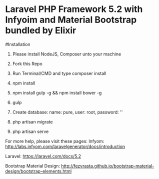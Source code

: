 # Laravel PHP Framework 5.2 with Infyoim and Material Bootstrap bundled by Elixir

#Installation

1. Please install NodeJS, Composer unto your machine

2. Fork this Repo

3. Run Terminal/CMD and type composer install

4. npm install
   
5. npm install gulp -g && npm install bower -g

6. gulp

7. Create database: name: pure, user: root, password: ''

8. php artisan migrate

9. php artisan serve

For more help, please visit these pages: Infyom: http://labs.infyom.com/laravelgenerator/docs/introduction

Laravel: https://laravel.com/docs/5.2

Bootstrap Material Design: http://fezvrasta.github.io/bootstrap-material-design/bootstrap-elements.html